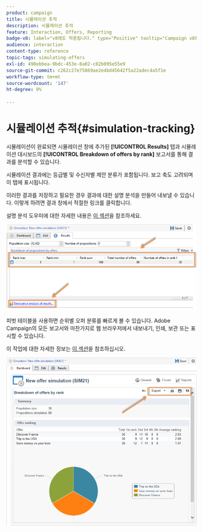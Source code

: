 ```yaml
---
product: campaign
title: 시뮬레이션 추적
description: 시뮬레이션 추적
feature: Interaction, Offers, Reporting
badge-v8: label="v8에도 적용됩니다." type="Positive" tooltip="Campaign v8에도 적용됩니다."
audience: interaction
content-type: reference
topic-tags: simulating-offers
exl-id: 490ebbea-9bdc-453e-8a02-c02b095e55e9
source-git-commit: c262c27e75869ae2e4bd45642f5a22adec4a5f1e
workflow-type: tm+mt
source-wordcount: '147'
ht-degree: 9%

---
```


# 시뮬레이션 추적{#simulation-tracking}



시뮬레이션이 완료되면 시뮬레이션 창에 추가된 **[!UICONTROL Results]** 탭과 시뮬레이션 대시보드의 **[!UICONTROL Breakdown of offers by rank]** 보고서를 통해 결과를 분석할 수 있습니다.

시뮬레이션 결과에는 등급별 및 수신자별 제안 분류가 포함됩니다. 보고 축도 고려되며 이 탭에 표시됩니다.

이러한 결과를 저장하고 필요한 경우 결과에 대한 설명 분석을 만들어 내보낼 수 있습니다. 이렇게 하려면 결과 창에서 적절한 링크를 클릭합니다.

설명 분석 도우미에 대한 자세한 내용은 [이 섹션](../../reporting/using/about-descriptive-analysis.md)을 참조하세요.

![](assets/offer_simulation_012.png)

피벗 테이블을 사용하면 순위별 오퍼 분류를 빠르게 볼 수 있습니다. Adobe Campaign의 모든 보고서와 마찬가지로 웹 브라우저에서 내보내기, 인쇄, 보관 또는 표시할 수 있습니다.

이 작업에 대한 자세한 정보는 [이 섹션](../../reporting/using/actions-on-reports.md)을 참조하십시오.

![](assets/offer_simulation_013.png)
